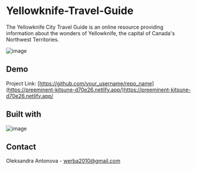 # Yellowknife-Travel-Guide
The Yellowknife City Travel Guide is an online resource providing information about the wonders of Yellowknife, the capital of Canada's Northwest Territories.

![image](https://github.com/risyaalex/Yellowknife-Travel-Guide/assets/140414559/407b0f6f-2974-453a-a48c-8733da03f87b)

## Demo
Project Link: [https://github.com/your_username/repo_name](https://preeminent-kitsune-d70e26.netlify.app/)https://preeminent-kitsune-d70e26.netlify.app/

## Built with
![image](https://github.com/risyaalex/Yellowknife-Travel-Guide/assets/140414559/6bde11b9-edeb-45e0-abf9-a1270828b4f5)

## Contact
Oleksandra Antonova - werba2010@gmail.com


